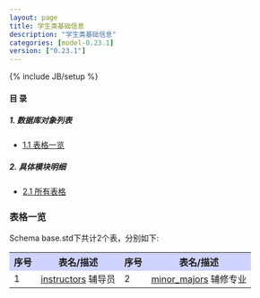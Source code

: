 ```yaml
---
layout: page
title: 学生类基础信息 
description: "学生类基础信息"
categories: [model-0.23.1]
version: ["0.23.1"]
---
```

{% include JB/setup %}

#### 目 录

##### 1. 数据库对象列表
  * [1.1 表格一览](index.html#表格一览)

##### 2. 具体模块明细
* [2.1 所有表格](/base/std/core.html)

### 表格一览
Schema base.std下共计2个表，分别如下:

<table class="table table-bordered table-striped table-condensed">
  <tr>
    <th style="background-color:#D0D3FF">序号</th>
    <th style="background-color:#D0D3FF">表名/描述</th>
    <th style="background-color:#D0D3FF">序号</th>
    <th style="background-color:#D0D3FF">表名/描述</th>
  </tr>
  <tr>
    <td>1</td>
    <td><a href="/model/base/std/core.html#表格-instructors-辅导员">instructors</a> 辅导员</td>
    <td>2</td>
    <td><a href="/model/base/std/core.html#表格-minor_majors-辅修专业">minor_majors</a> 辅修专业</td>
  </tr>
</table>

